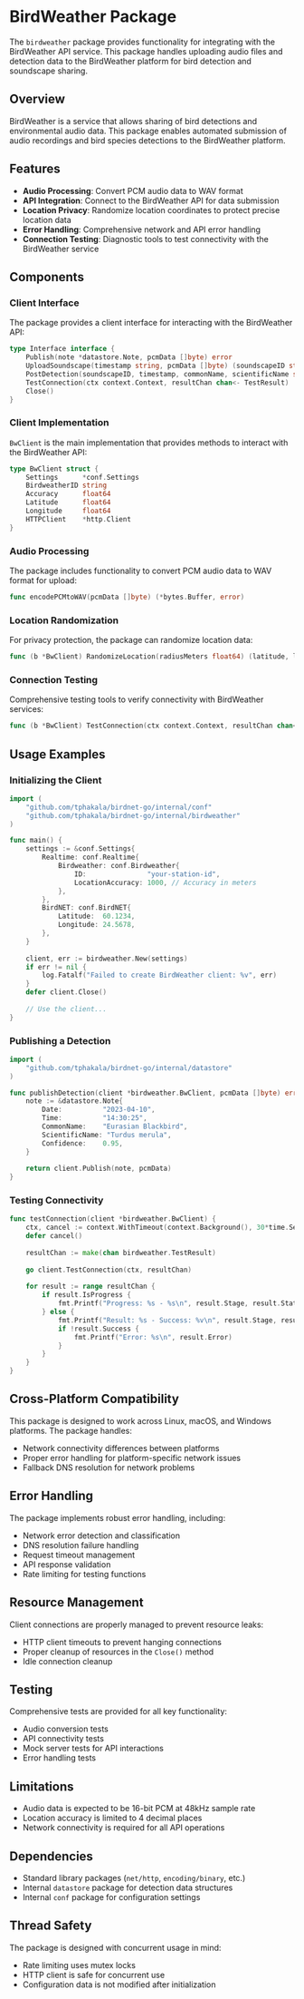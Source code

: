 # BirdWeather Package

The `birdweather` package provides functionality for integrating with the BirdWeather API service. This package handles uploading audio files and detection data to the BirdWeather platform for bird detection and soundscape sharing.

## Overview

BirdWeather is a service that allows sharing of bird detections and environmental audio data. This package enables automated submission of audio recordings and bird species detections to the BirdWeather platform.

## Features

- **Audio Processing**: Convert PCM audio data to WAV format
- **API Integration**: Connect to the BirdWeather API for data submission
- **Location Privacy**: Randomize location coordinates to protect precise location data
- **Error Handling**: Comprehensive network and API error handling
- **Connection Testing**: Diagnostic tools to test connectivity with the BirdWeather service

## Components

### Client Interface

The package provides a client interface for interacting with the BirdWeather API:

```go
type Interface interface {
    Publish(note *datastore.Note, pcmData []byte) error
    UploadSoundscape(timestamp string, pcmData []byte) (soundscapeID string, err error)
    PostDetection(soundscapeID, timestamp, commonName, scientificName string, confidence float64) error
    TestConnection(ctx context.Context, resultChan chan<- TestResult)
    Close()
}
```

### Client Implementation

`BwClient` is the main implementation that provides methods to interact with the BirdWeather API:

```go
type BwClient struct {
    Settings      *conf.Settings
    BirdweatherID string
    Accuracy      float64
    Latitude      float64
    Longitude     float64
    HTTPClient    *http.Client
}
```

### Audio Processing

The package includes functionality to convert PCM audio data to WAV format for upload:

```go
func encodePCMtoWAV(pcmData []byte) (*bytes.Buffer, error)
```

### Location Randomization

For privacy protection, the package can randomize location data:

```go
func (b *BwClient) RandomizeLocation(radiusMeters float64) (latitude, longitude float64)
```

### Connection Testing

Comprehensive testing tools to verify connectivity with BirdWeather services:

```go
func (b *BwClient) TestConnection(ctx context.Context, resultChan chan<- TestResult)
```

## Usage Examples

### Initializing the Client

```go
import (
    "github.com/tphakala/birdnet-go/internal/conf"
    "github.com/tphakala/birdnet-go/internal/birdweather"
)

func main() {
    settings := &conf.Settings{
        Realtime: conf.Realtime{
            Birdweather: conf.Birdweather{
                ID:               "your-station-id",
                LocationAccuracy: 1000, // Accuracy in meters
            },
        },
        BirdNET: conf.BirdNET{
            Latitude:  60.1234,
            Longitude: 24.5678,
        },
    }
    
    client, err := birdweather.New(settings)
    if err != nil {
        log.Fatalf("Failed to create BirdWeather client: %v", err)
    }
    defer client.Close()
    
    // Use the client...
}
```

### Publishing a Detection

```go
import (
    "github.com/tphakala/birdnet-go/internal/datastore"
)

func publishDetection(client *birdweather.BwClient, pcmData []byte) error {
    note := &datastore.Note{
        Date:          "2023-04-10",
        Time:          "14:30:25",
        CommonName:    "Eurasian Blackbird",
        ScientificName: "Turdus merula",
        Confidence:    0.95,
    }
    
    return client.Publish(note, pcmData)
}
```

### Testing Connectivity

```go
func testConnection(client *birdweather.BwClient) {
    ctx, cancel := context.WithTimeout(context.Background(), 30*time.Second)
    defer cancel()
    
    resultChan := make(chan birdweather.TestResult)
    
    go client.TestConnection(ctx, resultChan)
    
    for result := range resultChan {
        if result.IsProgress {
            fmt.Printf("Progress: %s - %s\n", result.Stage, result.State)
        } else {
            fmt.Printf("Result: %s - Success: %v\n", result.Stage, result.Success)
            if !result.Success {
                fmt.Printf("Error: %s\n", result.Error)
            }
        }
    }
}
```

## Cross-Platform Compatibility

This package is designed to work across Linux, macOS, and Windows platforms. The package handles:

- Network connectivity differences between platforms
- Proper error handling for platform-specific network issues
- Fallback DNS resolution for network problems

## Error Handling

The package implements robust error handling, including:

- Network error detection and classification
- DNS resolution failure handling
- Request timeout management
- API response validation
- Rate limiting for testing functions

## Resource Management

Client connections are properly managed to prevent resource leaks:

- HTTP client timeouts to prevent hanging connections
- Proper cleanup of resources in the `Close()` method
- Idle connection cleanup

## Testing

Comprehensive tests are provided for all key functionality:

- Audio conversion tests
- API connectivity tests
- Mock server tests for API interactions
- Error handling tests

## Limitations

- Audio data is expected to be 16-bit PCM at 48kHz sample rate
- Location accuracy is limited to 4 decimal places
- Network connectivity is required for all API operations

## Dependencies

- Standard library packages (`net/http`, `encoding/binary`, etc.)
- Internal `datastore` package for detection data structures
- Internal `conf` package for configuration settings

## Thread Safety

The package is designed with concurrent usage in mind:
- Rate limiting uses mutex locks
- HTTP client is safe for concurrent use
- Configuration data is not modified after initialization 
